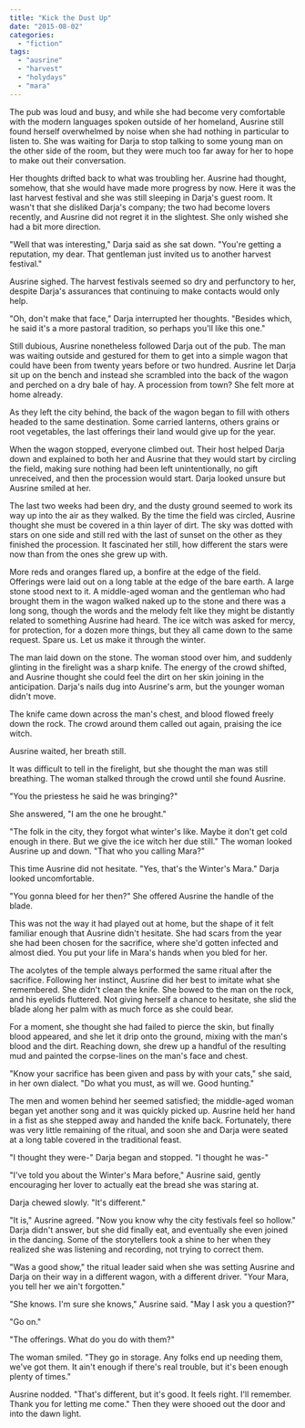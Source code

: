 ```yaml
---
title: "Kick the Dust Up"
date: "2015-08-02"
categories: 
  - "fiction"
tags: 
  - "ausrine"
  - "harvest"
  - "holydays"
  - "mara"
---
```


The pub was loud and busy, and while she had become very comfortable with the modern languages spoken outside of her homeland, Ausrine still found herself overwhelmed by noise when she had nothing in particular to listen to. She was waiting for Darja to stop talking to some young man on the other side of the room, but they were much too far away for her to hope to make out their conversation.

Her thoughts drifted back to what was troubling her. Ausrine had thought, somehow, that she would have made more progress by now. Here it was the last harvest festival and she was still sleeping in Darja's guest room. It wasn't that she disliked Darja's company; the two had become lovers recently, and Ausrine did not regret it in the slightest. She only wished she had a bit more direction.

"Well that was interesting," Darja said as she sat down. "You're getting a reputation, my dear. That gentleman just invited us to another harvest festival."

Ausrine sighed. The harvest festivals seemed so dry and perfunctory to her, despite Darja's assurances that continuing to make contacts would only help.

"Oh, don't make that face," Darja interrupted her thoughts. "Besides which, he said it's a more pastoral tradition, so perhaps you'll like this one."

Still dubious, Ausrine nonetheless followed Darja out of the pub. The man was waiting outside and gestured for them to get into a simple wagon that could have been from twenty years before or two hundred. Ausrine let Darja sit up on the bench and instead she scrambled into the back of the wagon and perched on a dry bale of hay. A procession from town? She felt more at home already.

As they left the city behind, the back of the wagon began to fill with others headed to the same destination. Some carried lanterns, others grains or root vegetables, the last offerings their land would give up for the year.

When the wagon stopped, everyone climbed out. Their host helped Darja down and explained to both her and Ausrine that they would start by circling the field, making sure nothing had been left unintentionally, no gift unreceived, and then the procession would start. Darja looked unsure but Ausrine smiled at her.

The last two weeks had been dry, and the dusty ground seemed to work its way up into the air as they walked. By the time the field was circled, Ausrine thought she must be covered in a thin layer of dirt. The sky was dotted with stars on one side and still red with the last of sunset on the other as they finished the procession. It fascinated her still, how different the stars were now than from the ones she grew up with.

More reds and oranges flared up, a bonfire at the edge of the field. Offerings were laid out on a long table at the edge of the bare earth. A large stone stood next to it. A middle-aged woman and the gentleman who had brought them in the wagon walked naked up to the stone and there was a long song, though the words and the melody felt like they might be distantly related to something Ausrine had heard. The ice witch was asked for mercy, for protection, for a dozen more things, but they all came down to the same request. Spare us. Let us make it through the winter.

The man laid down on the stone. The woman stood over him, and suddenly glinting in the firelight was a sharp knife. The energy of the crowd shifted, and Ausrine thought she could feel the dirt on her skin joining in the anticipation. Darja's nails dug into Ausrine's arm, but the younger woman didn't move.

The knife came down across the man's chest, and blood flowed freely down the rock. The crowd around them called out again, praising the ice witch.

Ausrine waited, her breath still.

It was difficult to tell in the firelight, but she thought the man was still breathing. The woman stalked through the crowd until she found Ausrine.

"You the priestess he said he was bringing?"

She answered, "I am the one he brought."

"The folk in the city, they forgot what winter's like. Maybe it don't get cold enough in there. But we give the ice witch her due still." The woman looked Ausrine up and down. "That who you calling Mara?"

This time Ausrine did not hesitate. "Yes, that's the Winter's Mara." Darja looked uncomfortable.

"You gonna bleed for her then?" She offered Ausrine the handle of the blade.

This was not the way it had played out at home, but the shape of it felt familiar enough that Ausrine didn't hesitate. She had scars from the year she had been chosen for the sacrifice, where she'd gotten infected and almost died. You put your life in Mara's hands when you bled for her.

The acolytes of the temple always performed the same ritual after the sacrifice. Following her instinct, Ausrine did her best to imitate what she remembered. She didn't clean the knife. She bowed to the man on the rock, and his eyelids fluttered. Not giving herself a chance to hesitate, she slid the blade along her palm with as much force as she could bear.

For a moment, she thought she had failed to pierce the skin, but finally blood appeared, and she let it drip onto the ground, mixing with the man's blood and the dirt. Reaching down, she drew up a handful of the resulting mud and painted the corpse-lines on the man's face and chest.

"Know your sacrifice has been given and pass by with your cats," she said, in her own dialect. "Do what you must, as will we. Good hunting."

The men and women behind her seemed satisfied; the middle-aged woman began yet another song and it was quickly picked up. Ausrine held her hand in a fist as she stepped away and handed the knife back. Fortunately, there was very little remaining of the ritual, and soon she and Darja were seated at a long table covered in the traditional feast.

"I thought they were-" Darja began and stopped. "I thought he was-"

"I've told you about the Winter's Mara before," Ausrine said, gently encouraging her lover to actually eat the bread she was staring at.

Darja chewed slowly. "It's different."

"It is," Ausrine agreed. "Now you know why the city festivals feel so hollow." Darja didn't answer, but she did finally eat, and eventually she even joined in the dancing. Some of the storytellers took a shine to her when they realized she was listening and recording, not trying to correct them.

"Was a good show," the ritual leader said when she was setting Ausrine and Darja on their way in a different wagon, with a different driver. "Your Mara, you tell her we ain't forgotten."

"She knows. I'm sure she knows," Ausrine said. "May I ask you a question?"

"Go on."

"The offerings. What do you do with them?"

The woman smiled. "They go in storage. Any folks end up needing them, we've got them. It ain't enough if there's real trouble, but it's been enough plenty of times."

Ausrine nodded. "That's different, but it's good. It feels right. I'll remember. Thank you for letting me come." Then they were shooed out the door and into the dawn light.
